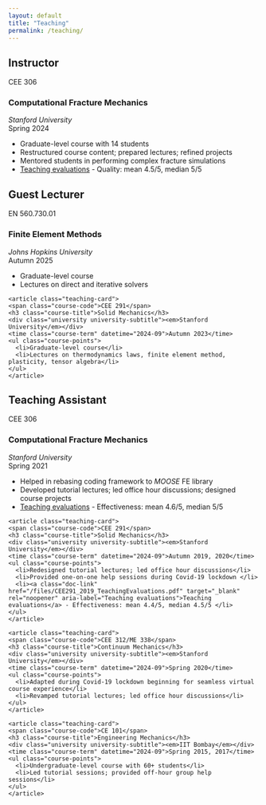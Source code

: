 ```yaml
---
layout: default
title: "Teaching"
permalink: /teaching/
---
```


<section id="teaching" aria-labelledby="teaching-title" class="teaching"> 
  
  <h2 id="teaching-title">Instructor</h2> 

  <div class="teaching-grid"> 
    <article class="teaching-card"> 
    <span class="course-code">CEE 306</span> 
    <h3 class="course-title">Computational Fracture Mechanics</h3> 
    <div class="university university-subtitle"><em>Stanford University</em></div>
    <time class="course-term" datetime="2024-09">Spring 2024</time>
    <ul class="course-points"> 
      <li>Graduate-level course with 14 students</li> 
      <li>Restructured course content; prepared lectures; refined projects</li> 
      <li>Mentored students in performing complex fracture simulations</li> 
      <li><a class="doc-link" href="/files/CEE306_2024_TeachingEvaluations.pdf" target="_blank" rel="noopener" aria-label="Teaching evaluations">Teaching evaluations</a> - Quality: mean 4.5/5, median 5/5 </li>
    </ul> 
    </article>
  </div>

  <h2 id="teaching-title">Guest Lecturer</h2> 

  <div class="teaching-grid"> 
    <article class="teaching-card"> 
    <span class="course-code">EN 560.730.01</span> 
    <h3 class="course-title">Finite Element Methods</h3> 
    <div class="university university-subtitle"><em>Johns Hopkins University</em></div>
    <time class="course-term" datetime="2024-09">Autumn 2025</time>
    <ul class="course-points"> 
      <li>Graduate-level course</li> 
      <li>Lectures on direct and iterative solvers </li> 
    </ul> 
    </article>

    <article class="teaching-card"> 
    <span class="course-code">CEE 291</span> 
    <h3 class="course-title">Solid Mechanics</h3> 
    <div class="university university-subtitle"><em>Stanford University</em></div>
    <time class="course-term" datetime="2024-09">Autumn 2023</time>
    <ul class="course-points"> 
      <li>Graduate-level course</li> 
      <li>Lectures on thermodynamics laws, finite element method, plasticity, tensor algebra</li> 
    </ul> 
    </article>
  </div>

  <h2 id="teaching-title">Teaching Assistant</h2> 

  <div class="teaching-grid"> 
    <article class="teaching-card"> 
    <span class="course-code">CEE 306</span> 
    <h3 class="course-title">Computational Fracture Mechanics</h3> 
    <div class="university university-subtitle"><em>Stanford University</em></div>
    <time class="course-term" datetime="2024-09">Spring 2021</time>
    <ul class="course-points"> 
      <li>Helped in rebasing coding framework to <em>MOOSE</em> FE library</li> 
      <li>Developed tutorial lectures; led office hour discussions; designed course projects</li> 
      <li><a class="doc-link" href="/files/CEE306_2021_TeachingEvaluations.pdf" target="_blank" rel="noopener" aria-label="Teaching evaluations">Teaching evaluations</a> - Effectiveness: mean 4.6/5, median 5/5 </li>
    </ul> 
    </article>

    <article class="teaching-card"> 
    <span class="course-code">CEE 291</span> 
    <h3 class="course-title">Solid Mechanics</h3> 
    <div class="university university-subtitle"><em>Stanford University</em></div>
    <time class="course-term" datetime="2024-09">Autumn 2019, 2020</time>
    <ul class="course-points"> 
      <li>Redesigned tutorial lectures; led office hour discussions</li> 
      <li>Provided one-on-one help sessions during Covid-19 lockdown </li> 
      <li><a class="doc-link" href="/files/CEE291_2019_TeachingEvaluations.pdf" target="_blank" rel="noopener" aria-label="Teaching evaluations">Teaching evaluations</a> - Effectiveness: mean 4.4/5, median 4.5/5 </li>
    </ul> 
    </article>

    <article class="teaching-card"> 
    <span class="course-code">CEE 312/ME 338</span> 
    <h3 class="course-title">Continuum Mechanics</h3> 
    <div class="university university-subtitle"><em>Stanford University</em></div>
    <time class="course-term" datetime="2024-09">Spring 2020</time>
    <ul class="course-points"> 
      <li>Adapted during Covid-19 lockdown beginning for seamless virtual course experience</li> 
      <li>Revamped tutorial lectures; led office hour discussions</li> 
    </ul> 
    </article>

    <article class="teaching-card"> 
    <span class="course-code">CE 101</span> 
    <h3 class="course-title">Engineering Mechanics</h3> 
    <div class="university university-subtitle"><em>IIT Bombay</em></div>
    <time class="course-term" datetime="2024-09">Spring 2015, 2017</time>
    <ul class="course-points"> 
      <li>Undergraduate-level course with 60+ students</li> 
      <li>Led tutorial sessions; provided off-hour group help sessions</li> 
    </ul> 
    </article>
  </div>

</section>
